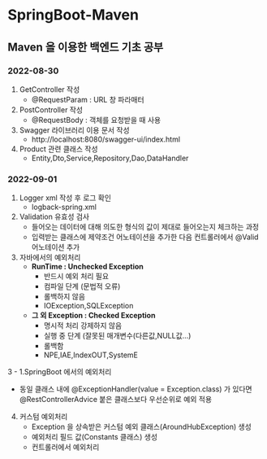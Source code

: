 # SpringBoot-Maven

## Maven 을 이용한 백엔드 기초 공부
### 2022-08-30
1. GetController 작성
    - @RequestParam : URL 창 파라매터
2. PostController 작성
    - @RequestBody : 객체를 요청받을 때 사용
3. Swagger 라이브러리 이용 문서 작성
   - http://localhost:8080/swagger-ui/index.html
4. Product 관련 클래스 작성 
   - Entity,Dto,Service,Repository,Dao,DataHandler


### 2022-09-01
1. Logger xml 작성 후 로그 확인
   - logback-spring.xml
2. Validation 유효성 검사
   - 들어오는 데이터에 대해 의도한 형식의 값이 제대로 들어오는지 체크하는 과정
   - 입력받는 클래스에 제약조건 어노테이션을 추가한 다음 컨트롤러에서 @Valid 어노테이션 추가
3. 자바에서의 예외처리
   - **RunTime : Unchecked Exception**
     - 반드시 예외 처리 필요 
     - 컴파일 단계 (문법적 오류)
     - 롤백하지 않음
     - IOException,SQLException
   - **그 외 Exception : Checked Exception**
     - 명시적 처리 강제하지 않음
     - 실행 중 단계 (잘못된 매개변수(다른값,NULL값...)
     - 롤백함
     - NPE,IAE,IndexOUT,SystemE

3 - 1.SpringBoot 에서의 예외처리
- 동일 클래스 내에 @ExceptionHandler(value = Exception.class) 가 있다면  @RestControllerAdvice 붙은 클래스보다 우선순위로 예외 적용
4. 커스텀 예외처리
    - Exception 을 상속받은 커스텀 예외 클래스(AroundHubException) 생성
    - 예외처리 필드 값(Constants 클래스) 생성
    - 컨트롤러에서 예외처리 